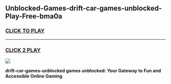 
## Unblocked-Games-drift-car-games-unblocked-Play-Free-bma0a
<h3>
<a href="https://premium76.site?title=drift-car-games-unblocked&ref=10A">CLICK TO PLAY</a></h3>
<hr>

<h3>
<a href="https://premium76.site?title=drift-car-games-unblocked&ref=10A">CLICK 2 PLAY</a>
  
</h3>

<a href="https://premium76.site?title=drift-car-games-unblocked&ref=10A"><img src="https://clearcache.store/games.png"></a>


**drift-car-games-unblocked games unblocked: Your Gateway to Fun and Accessible Online Gaming**
